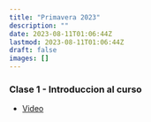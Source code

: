 ```yaml
---
title: "Primavera 2023"
description: ""
date: 2023-08-11T01:06:44Z
lastmod: 2023-08-11T01:06:44Z
draft: false
images: []
---
```


### Clase 1 - Introduccion al curso

- [Video](https://www.u-cursos.cl/ingenieria/2023/2/CC5326/1/material_docente/detalle?id=6900345)
